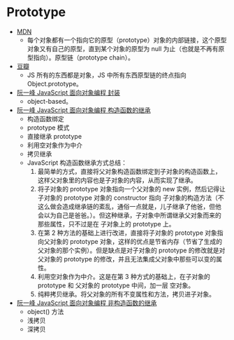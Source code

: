 # Prototype
- [MDN](https://developer.mozilla.org/zh-CN/docs/Web/JavaScript/Inheritance_and_the_prototype_chain)
	- 每个对象都有一个指向它的原型（prototype）对象的内部链接，这个原型对象又有自己的原型，直到某个对象的原型为 null 为止（也就是不再有原型指向）。原型链（prototype chain）。
- [豆瓣](https://www.douban.com/note/293217333/)
	- JS 所有的东西都是对象，JS 中所有东西原型链的终点指向 Object.prototype。
- [阮一峰 JavaScript 面向对象编程 封装](http://www.ruanyifeng.com/blog/2010/05/object-oriented_javascript_encapsulation.html)
	- object-based。
- [阮一峰 JavaScript 面向对象编程 构造函数的继承](http://www.ruanyifeng.com/blog/2010/05/object-oriented_javascript_inheritance.html)
	- 构造函数绑定
	- prototype 模式
	- 直接继承 prototype
	- 利用空对象作为中介
	- 拷贝继承
	- JavaScript 构造函数继承方式总结：
		1. 最简单的方式，直接将父对象构造函数绑定到子对象的构造函数上，这样父对象里的内容也是子对象的内容，从而实现了继承。
		2. 将子对象的 prototype 对象指向一个父对象的 new 实例，然后记得让 子对象的 prototype 对象的 constructor 指向 子对象的构造方法（不这么做会造成继承链的紊乱，通俗一点就是，儿子继承了他爸，但他会以为自己是爸爸。）。但这种继承，子对象中所谓继承父对象而来的那些属性，只不过是在 子对象上的 prototype 上。
		3. 在第 2 种方法的基础上进行改进，直接将子对象的 prototype 对象指向父对象的 prototype 对象，这样的优点是节省内存（节省了生成的父对象的那个实例）。但是缺点是对子对象的 prototype 的修改就是对父对象的 prototype 的修改，并且无法集成父对象中那些可以变的属性。
		4. 利用空对象作为中介。这是在第 3 种方式的基础上，在子对象的 prototype 和 父对象的 prototype 中间，加一层 空对象。
		5. 纯粹拷贝继承。将父对象的所有不变属性和方法，拷贝进子对象。
- [阮一峰 JavaScript 面向对象编程 非构造函数的继承](http://www.ruanyifeng.com/blog/2010/05/object-oriented_javascript_inheritance_continued.html)
	- object() 方法
	- 浅拷贝
	- 深拷贝